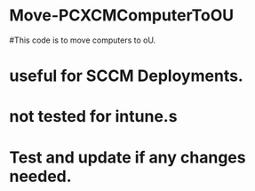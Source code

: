 ﻿# Move-PCXCMComputerToOU
#This code is to move computers to oU.
# useful for SCCM Deployments.
# not tested for intune.s
# Test and update if any changes needed.
